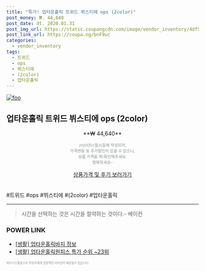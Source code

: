 ```yaml
--- 
title: "특가! 업타운홀릭 트위드 뷔스티에 ops (2color)" 
post_money: ₩. 44,640 
post_date: dt. 2020.01.31 
post_img_url: https://static.coupangcdn.com/image/vendor_inventory/4df5/0cfca14941731e56b29f87cdab46708938d90dee32fe6145526cf5e31331.jpg 
post_link_url: https://coupa.ng/bnF9uc 
categories: 
  - vendor_inventory 
tags: 
  - 트위드 
  - ops 
  - 뷔스티에 
  - (2color) 
  - 업타운홀릭 
--- 
```

[![foo](https://static.coupangcdn.com/image/vendor_inventory/4df5/0cfca14941731e56b29f87cdab46708938d90dee32fe6145526cf5e31331.jpg)](https://coupa.ng/bnF9uc) 

## 업타운홀릭 트위드 뷔스티에 ops (2color) 
<p style="text-align: center;">**₩ 44,640**</p> 
<p style="text-align: center;"><span style="color: #898c8f; font-family: Georgia,Times,serif; font-size: 0.75em;">2020년01월31일에 작성되어, <br>가격변동 및 추가할인이 있을 수 있으니,<br> 상품 가격을 꼭!확인해주세요.<br>행복하세요~</span> 
</p>	 
<div markdown="0" style="text-align: center;"><a href="https://coupa.ng/bnF9uc" class="btn btn--success">상품가격 및 후기 보러가기</a></div> 
<br><br> 
  #트위드 #ops #뷔스티에 #(2color) #업타운홀릭 
<hr> 

> 시간을 선택하는 것은 시간을 절약하는 것이다.- 베이컨 


### POWER LINK

* <a href="https://blog.naver.com/santokki14/221775157571" target="_blank"> [생활] 업타운홀릭바지 정보 </a>
* <a href="https://blog.naver.com/sakai111/221790901324" target="_blank"> [생활] 업타운홀릭원피스 특가 순위 ~23위</a>

<span style="color: #898c8f; font-family: Georgia,Times,serif; font-size: 0.55em;">파트너스활동으로 작성자에게 일정액의 커미션이 제공될수 있습니다.</span> 
